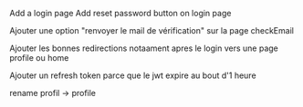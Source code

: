 Add a login page
Add reset password button on login page

Ajouter une option "renvoyer le mail de vérification" sur la page checkEmail

Ajouter les bonnes redirections notaament apres le login vers une page profile ou home

Ajouter un refresh token parce que le jwt expire au bout d'1 heure

rename profil -> profile